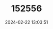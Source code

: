 ---
title: "152556"
category: "Ferocactus cylindraceus"
draft: false
date: 2024-02-22 13:03:51
languages:
  Spanish; Castilian: ["Biznaga-barril Cilíndrica"]
  English: ["California Barrel Cactus"]
---